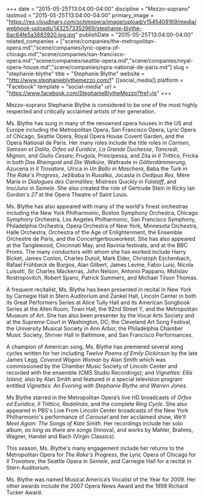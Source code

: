 +++
date = "2015-05-25T13:04:00-04:00"
discipline = "Mezzo-soprano"
lastmod = "2015-05-25T13:04:00-04:00"
primary_image = "https://res.cloudinary.com/schmopera/image/upload/v1545409169/media/webhook-uploads/1432573352969/stephanie-blythe-6ac64fe5a3683920.jpg.jpg"
publishDate = "2015-05-25T13:04:00-04:00"
related_companies = ["scene/companies/the-metropolitan-opera.md","scene/companies/lyric-opera-of-chicago.md","scene/companies/san-francisco-opera.md","scene/companies/seattle-opera.md","scene/companies/royal-opera-house.md","scene/companies/opra-national-de-paris.md"]
slug = "stephanie-blythe"
title = "Stephanie Blythe"
website = "http://www.stephanieblythemezzo.com/f"
[[social_media]]
platform = "Facebook"
template = "social-media"
url = "https://www.facebook.com/StephanieBlytheMezzo?fref=ts"
+++

Mezzo-soprano Stephanie Blythe is considered to be one of the most highly respected and critically acclaimed artists of her generation.

Ms. Blythe has sung in many of the renowned opera houses in the US and Europe including the Metropolitan Opera, San Francisco Opera, Lyric Opera of Chicago, Seattle Opera, Royal Opera House Covent Garden, and the Opera National de Paris. Her many roles include the title roles in *Carmen*, *Samson et Dalila*, *Orfeo ed Euridice*, *La Grande Duchesse*, *Tancredi*, *Mignon*, and *Giulio Cesare*; Frugola, Principessa, and Zita in *Il Trittico*, Fricka in both *Das Rheingold* and *Die Walküre*, Waltraute in *Götterdämmerung*, Azucena in *Il Trovatore*, Ulrica in *Un Ballo in Maschera*, Baba the Turk in *The Rake's Progress*, Ježibaba in *Rusalka*, Jocasta in *Oedipus Rex*, Mère Marie in *Dialogues des Carmélites*; Mistress Quickly in *Falstaff*, and Ino/Juno in *Semele*.  She also created the role of Gertrude Stein in Ricky Ian Gordon's *27* at the Opera Theatre of Saint Louis.

Ms. Blythe has also appeared with many of the world's finest orchestras including the New York Philharmonic, Boston Symphony Orchestra, Chicago Symphony Orchestra, Los Angeles Philharmonic, San Francisco Symphony, Philadelphia Orchestra, Opera Orchestra of New York, Minnesota Orchestra, Halle Orchestra, Orchestra of the Age of Enlightenment, the Ensemble Orchestre de Paris, and the Concertgerbouworkest.  She has also appeared at the Tanglewood, Cincinnati May, and Ravinia festivals, and at the BBC Proms. The many conductors with whom she has worked include Harry Bicket, James Conlon, Charles Dutoit, Mark Elder, Christoph Eschenbach,  Rafael Frühbeck de Burgos, Alan Gilbert, James Levine, Fabio Luisi, Nicola Luisotti, Sir Charles Mackerras, John Nelson, Antonio Pappano, Mstislav Rostropovitch, Robert Spano, Patrick Summers, and Michael Tilson Thomas. 

A frequent recitalist, Ms. Blythe has been presented in recital in New York by Carnegie Hall in Stern Auditorium and Zankel Hall, Lincoln Center in both its Great Performers Series at Alice Tully Hall and its American Songbook Series at the Allen Room, Town Hall, the 92nd Street Y, and the Metropolitan Museum of Art. She has also been presenter by the Vocal Arts Society and at the Supreme Court in Washington, DC; the Cleveland Art Song Festival, the University Musical Society in Ann Arbor, the Philadelphia Chamber Music Society, Shriver Hall in Baltimore, and San Francisco Performances.  

A champion of American song, Ms. Blythe has premiered several song cycles written for her including *Twelve Poems of Emily Dickinson* by the late James Legg, *Covered Wagon Woman* by Alan Smith which was commissioned  by the Chamber Music Society of Lincoln Center and recorded with the ensemble (CMS Studio Recordings);  and *Vignettes: Ellis Island*, also by Alan Smith and  featured in a special television program entitled *Vignettes: An Evening with Stephanie Blythe and Warren Jones*. 

Ms Blythe starred in the Metropolitan Opera’s live HD broadcasts of *Orfeo ed Euridice, Il Trittico, Rodelinda*, and the complete *Ring Cycle*. She also appeared in PBS's Live From Lincoln Center broadcasts of the New York Philharmonic's performance of *Carousel* and her acclaimed show, *We'll Meet Again: The Songs of Kate Smith*. Her recordings include her solo album, *as long as there are songs* (Innova), and works by Mahler, Brahms, Wagner, Handel and Bach (Virgin Classics).

This season, Ms. Blythe's many engagement include her returns to the Metropolitan Opera for *The Rake's Progress*, the Lyric Opera of Chicago for *Il Trovatore*, the Seattle Opera in *Semele*, and Carnegie Hall for a recital in Stern Auditorium.

 Ms. Blythe was named Musical America’s Vocalist of the Year for 2009. Her other awards include the 2007 Opera News Award and the 1999 Richard Tucker Award.
